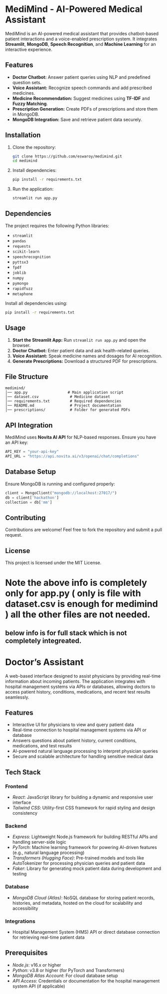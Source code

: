 # MediMind - AI-Powered Medical Assistant

MediMind is an AI-powered medical assistant that provides chatbot-based patient interactions and a voice-enabled prescription system. It integrates **Streamlit**, **MongoDB**, **Speech Recognition**, and **Machine Learning** for an interactive experience.

## Features

- **Doctor Chatbot:** Answer patient queries using NLP and predefined question sets.
- **Voice Assistant:** Recognize speech commands and add prescribed medicines.
- **Medicine Recommendation:** Suggest medicines using **TF-IDF** and **Fuzzy Matching**.
- **Prescription Generation:** Create PDFs of prescriptions and store them in MongoDB.
- **MongoDB Integration:** Save and retrieve patient data securely.

## Installation

1. Clone the repository:
   ```bash
   git clone https://github.com/eswaroy/medimind.git
   cd medimind
   ```

2. Install dependencies:
   ```bash
   pip install -r requirements.txt
   ```

3. Run the application:
   ```bash
   streamlit run app.py
   ```

## Dependencies

The project requires the following Python libraries:
- `streamlit`
- `pandas`
- `requests`
- `scikit-learn`
- `speechrecognition`
- `pyttsx3`
- `fpdf`
- `joblib`
- `numpy`
- `pymongo`
- `rapidfuzz`
- `metaphone`

Install all dependencies using:
```bash
pip install -r requirements.txt
```

## Usage

1. **Start the Streamlit App:** Run `streamlit run app.py` and open the browser.
2. **Doctor Chatbot:** Enter patient data and ask health-related queries.
3. **Voice Assistant:** Speak medicine names and dosages for AI recognition.
4. **Generate Prescriptions:** Download a structured PDF for prescriptions.

## File Structure

```
medimind/
│── app.py                  # Main application script
│── dataset.csv              # Medicine dataset
│── requirements.txt         # Required dependencies
│── README.md                # Project documentation
│── prescriptions/           # Folder for generated PDFs
```

## API Integration

MediMind uses **Novita AI API** for NLP-based responses. Ensure you have an API key:
```python
API_KEY = "your-api-key"
API_URL = "https://api.novita.ai/v3/openai/chat/completions"
```

## Database Setup

Ensure MongoDB is running and configured properly:
```python
client = MongoClient("mongodb://localhost:27017/")
db = client['hackathon']
collection = db['mm']
```

## Contributing

Contributions are welcome! Feel free to fork the repository and submit a pull request.

## License

This project is licensed under the MIT License.
# Note the above info is completely only for app.py ( only is file with dataset.csv is enough for medimind ) all the other files are not needed. 


## below info is for full stack which is not completely integreated. 


# Doctor’s Assistant

A web-based interface designed to assist physicians by providing real-time information about incoming patients. The application integrates with hospital management systems via APIs or databases, allowing doctors to access patient history, conditions, medications, and recent test results seamlessly.

## Features
- Interactive UI for physicians to view and query patient data
- Real-time connection to hospital management systems via API or database
- Answers questions about patient history, current conditions, medications, and test results
- AI-powered natural language processing to interpret physician queries
- Secure and scalable architecture for handling sensitive medical data

## Tech Stack

### Frontend
- *React*: JavaScript library for building a dynamic and responsive user interface
- *Tailwind CSS*: Utility-first CSS framework for rapid styling and design consistency

### Backend
- *Express*: Lightweight Node.js framework for building RESTful APIs and handling server-side logic
- *PyTorch*: Machine learning framework for powering AI-driven features (e.g., natural language processing)
- *Transformers (Hugging Face)*: Pre-trained models and tools like AutoTokenizer for processing physician queries and patient data
- *Faker*: Library for generating mock patient data during development and testing

### Database
- *MongoDB Cloud (Atlas)*: NoSQL database for storing patient records, histories, and metadata, hosted on the cloud for scalability and accessibility

### Integrations
- Hospital Management System (HMS) API or direct database connection for retrieving real-time patient data

## Prerequisites
- *Node.js*: v16.x or higher
- *Python*: v3.8 or higher (for PyTorch and Transformers)
- *MongoDB Atlas Account*: For cloud database setup
- *API Access*: Credentials or documentation for the hospital management system API (if applicable)
